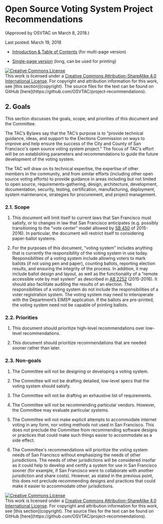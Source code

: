 # Open Source Voting System Project Recommendations

(Approved by OSVTAC on March 8, 2018.)

Last posted: March 19, 2018


* [Introduction & Table of Contents](index) (for multi-page version)

* [Single-page version](single-page) (long, can be used for printing)

<a rel="license" href="http://creativecommons.org/licenses/by-sa/4.0/">
<img alt="Creative Commons License" style="border-width:0" src="https://i.creativecommons.org/l/by-sa/4.0/88x31.png" />
</a><br />This work is licensed under a
<a rel="license" href="http://creativecommons.org/licenses/by-sa/4.0/">Creative
Commons Attribution-ShareAlike 4.0 International License</a>.
For copyright and attribution information for this work, see
[this section](copyright). The source files for the text can be found on
GitHub [here](https://github.com/OSVTAC/project-recommendations).


## 2. Goals

This section discusses the goals, scope, and priorities of this document and
the Committee.

The TAC’s Bylaws say that the TAC’s purpose is to “provide technical
guidance, ideas, and support to the Elections Commission on ways to improve
and help ensure the success of the City and County of San Francisco's open
source voting system project.” The focus of TAC's effort will be on
establishing parameters and recommendations to guide the future development
of the voting system.

The TAC will draw on its technical expertise, the expertise of other members
in the community, and from similar efforts (including other open source
voting efforts) to provide guidance in areas including but not limited to
open source, requirements-gathering, design, architecture, development,
documentation, security, testing, certification, manufacturing, deployment,
system maintenance, strategies for procurement, and project management.


### 2.1. Scope

1. This document will limit itself to current laws that San Francisco must
  satisfy, or to changes in law that San Francisco anticipates (e.g. possibly
  transitioning to the “vote center” model allowed by [SB
  450][bill-sb-450-2015] of 2015-2016). In particular, the document will
  restrict itself to considering paper-ballot systems.

2. For the purposes of this document, “voting system” includes anything that
  is currently the responsibility of the voting system in use today.
  Responsibilities of a voting system include allowing voters to mark ballots
  (if not using pen and paper), counting ballots, reporting election
  results, and ensuring the integrity of the process.
  In addition, it may include ballot design and layout, as well as
  the functionality of a “remote accessible vote by mail system” as described
  in [AB 2252][bill-ab-2252-2015] (2015-2016). It should also facilitate
  auditing the results of an election. The responsibilities of a voting
  system do not include the responsibilities of a voter registration system.
  The voting system may need to interoperate with the Department’s EIMS®
  application. If the ballots
  are pre-printed, the voting system need not be capable of printing ballots.


### 2.2. Priorities

1. This document should prioritize high-level recommendations over low-level
  recommendations.

2. This document should prioritize recommendations that are needed sooner
  rather than later.


### 2.3. Non-goals

1. The Committee will not be designing or developing a voting system.

2. The Committee will not be drafting detailed, low-level specs that the
  voting system should satisfy.

3. The Committee will not be drafting an exhaustive list of requirements.

4. The Committee will not be recommending particular vendors. However, the
  Committee may evaluate particular _systems_.

5. The Committee will not make explicit attempts to accommodate internet
  voting in any form, nor voting methods not used in San Francisco. This does
  not preclude the Committee from recommending software designs or practices
  that could make such things easier to accommodate as a side effect.

6. The Committee's recommendations will prioritize the voting system needs of
  San Francisco without emphasizing the needs of other jurisdictions.
  The needs of other
  jurisdictions will be considered insofar as it could help to develop and
  certify a system for use in San Francisco sooner (for example, if San
  Francisco were to collaborate with another jurisdiction and share costs).
  However, as stated in the previous point, this does not preclude
  recommending designs and practices that could make it easier to accommodate
  other jurisdictions.


[18f-modular-contracting]: https://modularcontracting.18f.gov/
[bill-ab-2252-2015]: https://leginfo.legislature.ca.gov/faces/billNavClient.xhtml?bill_id=201520160AB2252
[bill-sb-360-2013]: https://leginfo.legislature.ca.gov/faces/billNavClient.xhtml?bill_id=201320140SB360
[bill-sb-450-2015]: https://leginfo.legislature.ca.gov/faces/billNavClient.xhtml?bill_id=201520160SB450
[board-of-supervisors]: http://sfbos.org/
[bos-open-source-voting-res]: files/BOS_Resolution_460-14_Open_Source_Voting.pdf
[bos-ordinance-vstf]: files/BOS_Ordinance_268-08_VSTF.pdf
[cavo]: http://www.cavo-us.org/index.html
[cc-by-sa]: https://creativecommons.org/licenses/by-sa/4.0/
[cec-19271]:https://leginfo.legislature.ca.gov/faces/codes_displaySection.xhtml?lawCode=ELEC&sectionNum=19271.
[cla]: https://en.wikipedia.org/wiki/Contributor_License_Agreement
[coit]: http://sfcoit.org/
[colorado-rla-home]: http://bcn.boulder.co.us/~neal/elections/corla/
[colorado-rla-repo]: https://github.com/FreeAndFair/ColoradoRLA
[commission-osvtac]: http://sfgov.org/electionscommission/osvtac
[commission-res-pdf-local]: files/commission-resolution/SF_Elections_Comm_Open_Source_Voting_Res.pdf
[commission-res-txt-local]: files/commission-resolution/SF_Elections_Comm_Open_Source_Voting_Res.txt
[commission-resolutions]: http://sfgov.org/electionscommission/motions-and-resolutions
[coverity-report-2014]: http://go.coverity.com/rs/157-LQW-289/images/2014-Coverity-Scan-Report.pdf
[dfm-contract-appendix-a]: files/dfm-contract/DFM_Contract_Appendix_A_Perf_Reqs.pdf
[dfm-contract-appendix-b]: files/dfm-contract/DFM_Contract_Appendix_B_Scope.pdf
[dfm-contract-appendix-c]: files/dfm-contract/DFM_Contract_Appendix_C_Maintenance.pdf
[dfm-contract-appendix-d]: files/dfm-contract/DFM_Contract_Appendix_D_Fee_Schedule.pdf
[dfm-contract-appendix-e]: files/dfm-contract/DFM_Contract_Appendix_E_Hardware_Specs.pdf
[dfm-contract-main]: files/dfm-contract/DFM_Contract_060111.pdf
[directors-report-march-2017-local]: files/SF_Elections_March_2017_Director_Report.pdf
[directors-report-march-2017-original]: http://sfgov.org/electionscommission/sites/default/files/Documents/meetings/2017/2017-03-15-commission/March%202017%20Director%20Report.pdf
[disability-rights-ca-letters]: files/Disability_Rights_Letters_Nisen.pdf
[dominion-costs-2008]: files/Dominion_System_Costs_2008_Jerdonek.pdf
[eac-vvsg]: https://www.eac.gov/voting-equipment/voluntary-voting-system-guidelines/
[eac]: https://www.eac.gov/
[elections-commission]: http://sfgov.org/electionscommission
[eml-specs]: http://docs.oasis-open.org/election/eml/v7.0/eml-v7.0.html
[eml-wikipedia]: https://en.wikipedia.org/wiki/Election_Markup_Language
[free-and-fair]: http://freeandfair.us/blog/open-free-election-technology/
[github]: https://github.com/
[ict-plan-2008]: files/SF_ICT_Plan_2018-22.pdf
[ieee-1622]: http://grouper.ieee.org/groups/1622/
[jets-0202]: https://pdfs.semanticscholar.org/30c0/9a87a67516ce91a339d7059ff6a211872e41.pdf
[la-vsap-application-tally]: files/la-vsap/LA_Application_VSAP_Tally_1.0_2017-09-19.pdf
[la-vsap-rfi]: files/la-vsap/LA_RFI_20170524.pdf
[la-vsap-rfp-phase-1]: files/la-vsap/LA_RFP_20170918.pdf
[la-vsap]: http://vsap.lavote.net/
[la-vsap-vbm-study]: http://vsap.lavote.net/wp-content/uploads/2016/06/Vox-VBM-Report-V1.3.pdf
[lafco-report]: files/LAFCo_Report_Open_Source_Voting.pdf
[lafco]: http://sfgov.org/lafco/
[levi]: https://dspace.mit.edu/handle/1721.1/96560
[mayor-budget-press-release]: http://sfmayor.org/article/mayor-lee-signs-citys-balanced-budget-fiscal-years-2016-17-2017-18
[nist-itl]: https://www.nist.gov/itl/voting
[nist-voting]: http://collaborate.nist.gov/voting/bin/view/Voting/WebHome
[nist-vvsg-principles]: http://collaborate.nist.gov/voting/bin/view/Voting/VVSGPrinciplesAndGuidelines
[one4all-demo]: https://www.youtube.com/watch?v=g6jgmIdG56M
[one4all-howto]: https://www.youtube.com/watch?v=3FSjzHVPAkQ
[one4all-ppt]: http://bowencenterforpublicaffairs.org/wp-content/uploads/2016/06/NH-One4all-Technical-Overview-2016-06-15.pdf
[one4all-vvf]: https://www.verifiedvoting.org/one4all/
[one4all-setup]: https://www.youtube.com/watch?v=c2WXpQjihJI
[one4all-ltr]: http://www.cavo-us.org/PDFS/Open_source_letter_from_Bill_Gardner.pdf
[open-count-pres]: https://www.usenix.org/conference/evtwote12/workshop-program/presentation/wang_kai
[open-count]: https://github.com/FreeAndFair/OpenCount
[open-rla-repo]: https://github.com/FreeAndFair/OpenRLA
[open-voting-consortium]: http://www.openvotingconsortium.org
[open-voting-consortium-usenix-paper]: http://gnosis.cx/publish/voting/electronic-voting-machine.pdf
[oset-arch-html]: https://trustthevote.org/our-work/framework/
[oset-arch-pdf]: http://www.dubberly.com/wp-content/uploads/2014/09/TTV_Framework_Book.pdf
[oset-foundation]: http://www.osetfoundation.org/
[oset-modules]: https://trustthevote.org/our-work/overview-2/
[osi-approved-licenses]: https://opensource.org/licenses
[osi]: https://opensource.org/
[osvtac-about-recs]: https://osvtac.github.io/about#project-recommendations
[osvtac]: https://osvtac.github.io
[prime-iii-repo]: https://github.com/HXRL/Prime-III
[prime-iii]: http://www.primevotingsystem.com/
[prime-iii-demo]: https://hxr.cise.ufl.edu/PrimeIII/index.html
[prime-iii-video]: https://www.youtube.com/watch?v=bM5DKP4c4aw
[proposed-budget-2016]: files/SF_Mayor_Proposed_Budget_2016-18.pdf
[pvote]: http://pvote.org/
[rfp-business-case-pdf]: files/SF_Business_Case_RFP_FINAL.pdf
[sf-digital-services]: https://digitalservices.sfgov.org/
[sf-digital-services-strategy]: files/SF_DigitalServiceStrategy.pdf
[sf-dst]: https://digitalservices.sfgov.org/
[sf-moci]: http://www.innovation.sfgov.org/
[slalom-contract-appendix-a]: files/slalom/contract/Business_Case_Appendix_A.pdf
[slalom-contract-appendix-b]: files/slalom/contract/Business_Case_Appendix_B.pdf
[slalom-contract]: files/slalom/contract/Business_Case_Contract.pdf
[sos-advisories]: http://www.sos.ca.gov/elections/advisories-county-elections-officials/
[sos-digest]: http://www.sos.ca.gov/elections/publications-and-resources/elections-officers-digest-2018/
[slalom-rfp-response]: files/slalom/REG_RFP_2017-01_Slalom_Response.pdf
[star-vote-entity]: files/star-vote/STAR-Vote_Statement_of_Intent.pdf
[star-vote-final-press-release]: http://www.traviscountyclerk.org/eclerk/Content.do?code=star-vote-a-change-of-plans
[star-vote-faf-repo]: https://github.com/FreeAndFair/STAR-Vote
[star-vote-final-report]: files/star-vote/STAR_Vote_Final_Report.pdf
[star-vote-rfp]: files/star-vote/RFP_STAR-Vote_Unofficial_Copy.pdf
[star-vote-usenix]: https://www.usenix.org/conference/evtwote13/workshop-program/presentation/bell
[techfar-handbook]: https://playbook.cio.gov/techfar/
[trust-the-vote]: https://trustthevote.org
[trust-the-vote-votestream]:http://votestream.trustthevote.org/
[verified-voting-foundation]: https://www.verifiedvoting.org/
[vip-project]: https://votinginfoproject.org/
[vip-repo]: https://github.com/votinginfoproject
[votebox]: http://votebox.cs.rice.edu/
[vstf-report]: files/VSTF_Report.pdf
[vstf]: http://sfgov.org/ccsfgsa/voting-systems-task-force


<a rel="license" href="http://creativecommons.org/licenses/by-sa/4.0/">
<img alt="Creative Commons License" style="border-width:0" src="https://i.creativecommons.org/l/by-sa/4.0/88x31.png" />
</a><br />This work is licensed under a
<a rel="license" href="http://creativecommons.org/licenses/by-sa/4.0/">Creative
Commons Attribution-ShareAlike 4.0 International License</a>.
For copyright and attribution information for this work, see
[this section](copyright). The source files for the text can be found on
GitHub [here](https://github.com/OSVTAC/project-recommendations).
